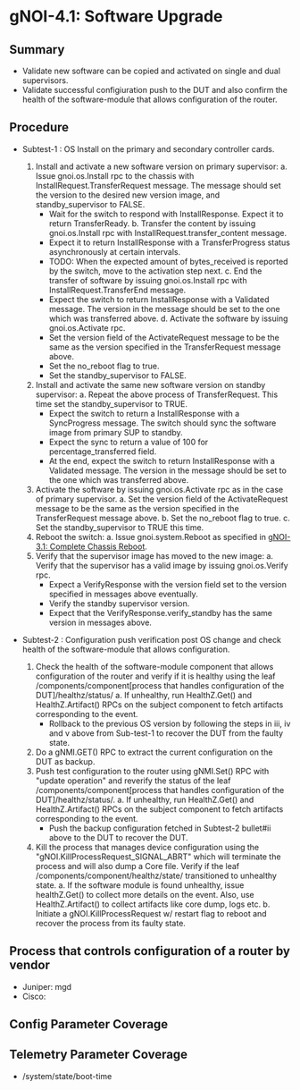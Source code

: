 # gNOI-4.1: Software Upgrade

## Summary

*   Validate new software can be copied and activated on single and dual supervisors.
*   Validate successful configiuration push to the DUT and also confirm the health of the software-module that allows configuration of the router.


## Procedure

* Subtest-1 : OS Install on the primary and secondary controller cards. 
   1. Install and activate a new software version on primary supervisor:
      a. Issue gnoi.os.Install rpc to the chassis with InstallRequest.TransferRequest message. The message should set the version to the desired new version image, and standby_supervisor to FALSE.
         * Wait for the switch to respond with InstallResponse. Expect it to
         return TransferReady.
      b. Transfer the content by issuing gnoi.os.Install rpc with InstallRequest.transfer_content message.
         * Expect it to return InstallResponse with a TransferProgress status
         asynchronously at certain intervals.
         * TODO: When the expected amount of bytes_received is reported by the
         switch, move to the activation step next.
      c. End the transfer of software by issuing gnoi.os.Install rpc with InstallRequest.TransferEnd message.
         * Expect the switch to return InstallResponse with a Validated message. The version in the message should be set to the one which was transferred above.
      d. Activate the software by issuing gnoi.os.Activate rpc.
         * Set the version field of the ActivateRequest message to be the same as the version specified in the TransferRequest message above.
         * Set the no_reboot flag to true.
         * Set the standby_supervisor to FALSE.
   2. Install and activate the same new software version on standby supervisor:
      a. Repeat the above process of TransferRequest. This time set the standby_supervisor to TRUE.
         * Expect the switch to return a InstallResponse with a SyncProgress message. The switch should sync the software image from primary SUP to standby.
         * Expect the sync to return a value of 100 for percentage_transferred field.
         * At the end, expect the switch to return InstallResponse with a Validated message. The version in the message should be set to the one which was transferred above.
   3. Activate the software by issuing gnoi.os.Activate rpc as in the case of primary supervisor.
      a. Set the version field of the ActivateRequest message to be the same as the version specified in the TransferRequest message above.
      b. Set the no_reboot flag to true.
      c. Set the standby_supervisor to TRUE this time.
   4. Reboot the switch:
      a. Issue gnoi.system.Reboot as specified in [gNOI-3.1: Complete Chassis Reboot](feature/gnoi/tests/complete_chassis_reboot/complete_chassis_reboot_test.md).
   5. Verify that the supervisor image has moved to the new image:
      a. Verify that the supervisor has a valid image by issuing gnoi.os.Verify rpc.
         * Expect a VerifyResponse with the version field set to the version specified in messages above eventually.
         * Verify the standby supervisor version.
         * Expect that the VerifyResponse.verify_standby has the same version in messages above.

               
* Subtest-2 : Configuration push verification post OS change and check health of the software-module that allows configuration.
  1. Check the health of the software-module component that allows configuration of the router and verify if it is healthy using the leaf /components/component[process that handles configuration of the DUT]/healthz/status/
     a. If unhealthy, run HealthZ.Get() and HealthZ.Artifact() RPCs on the subject component to fetch artifacts corresponding to the event.
        * Rollback to the previous OS version by following the steps in iii, iv and v above from Sub-test-1 to recover the DUT from the faulty state.
  2. Do a gNMI.GET() RPC to extract the current configuration on the DUT as backup.
  3. Push test configuration to the router using gNMI.Set() RPC with "update operation" and reverify the status of the leaf /components/component[process that handles configuration of the DUT]/healthz/status/.
     a. If unhealthy, run HealthZ.Get() and HealthZ.Artifact() RPCs on the subject component to fetch artifacts corresponding to the event.
        * Push the backup configuration fetched in Subtest-2 bullet#ii above to the DUT to recover the DUT.
  4. Kill the process that manages device configuration using the "gNOI.KillProcessRequest_SIGNAL_ABRT" which will terminate the process and will also dump a Core file. Verify if the leaf /components/component/healthz/state/ transitioned to unhealthy state.
     a. If the software module is found unhealthy, issue healthZ.Get() to collect more details on the event. Also, use HealthZ.Artifact() to collect artifacts like core dump, logs etc.
     b. Initiate a gNOI.KillProcessRequest w/ restart flag to reboot and recover the process from its faulty state.
 

## Process that controls configuration of a router by vendor
   * Juniper: mgd
   * Cisco: 
     
  




## Config Parameter Coverage

## Telemetry Parameter Coverage

*   /system/state/boot-time
